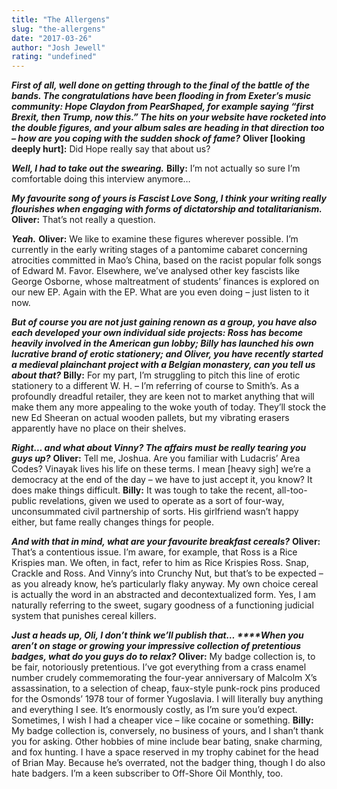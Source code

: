 ```yaml
---
title: "The Allergens"
slug: "the-allergens"
date: "2017-03-26"
author: "Josh Jewell"
rating: "undefined"
---
```


_**First of all, well done on getting through to the final of the battle of the bands. The congratulations have been flooding in from Exeter’s music community: Hope Claydon from PearShaped, for example saying “first Brexit, then Trump, now this.” The hits on your website have rocketed into the double figures, and your album sales are heading in that direction too – how are you coping with the sudden shock of fame?**_ **Oliver \[looking deeply hurt\]:** Did Hope really say that about us?

**_Well, I had to take out the swearing._** **Billy:** I’m not actually so sure I’m comfortable doing this interview anymore…

_**My favourite song of yours is Fascist Love Song, I think your writing really flourishes when engaging with forms of dictatorship and totalitarianism.**_ **Oliver:** That’s not really a question.

**_Yeah._** **Oliver:** We like to examine these figures wherever possible. I’m currently in the early writing stages of a pantomime cabaret concerning atrocities committed in Mao’s China, based on the racist popular folk songs of Edward M. Favor. Elsewhere, we’ve analysed other key fascists like George Osborne, whose maltreatment of students’ finances is explored on our new EP. Again with the EP. What are you even doing – just listen to it now.

_**But of course you are not just gaining renown as a group, you have also each developed your own individual side projects: Ross has become heavily involved in the American gun lobby; Billy has launched his own lucrative brand of erotic stationery; and Oliver, you have recently started a medieval plainchant project with a Belgian monastery, can you tell us about that?**_ **Billy:** For my part, I’m struggling to pitch this line of erotic stationery to a different W. H. – I’m referring of course to Smith’s. As a profoundly dreadful retailer, they are keen not to market anything that will make them any more appealing to the woke youth of today. They’ll stock the new Ed Sheeran on actual wooden pallets, but my vibrating erasers apparently have no place on their shelves.

_**Right… and what about Vinny? The affairs must be really tearing you guys up?**_ **Oliver:** Tell me, Joshua. Are you familiar with Ludacris’ Area Codes? Vinayak lives his life on these terms. I mean \[heavy sigh\] we’re a democracy at the end of the day – we have to just accept it, you know? It does make things difficult. **Billy:** It was tough to take the recent, all-too-public revelations, given we used to operate as a sort of four-way, unconsummated civil partnership of sorts. His girlfriend wasn’t happy either, but fame really changes things for people.

_**And with that in mind, what are your favourite breakfast cereals?**_ **Oliver:** That’s a contentious issue. I’m aware, for example, that Ross is a Rice Krispies man. We often, in fact, refer to him as Rice Krispies Ross. Snap, Crackle and Ross. And Vinny’s into Crunchy Nut, but that’s to be expected – as you already know, he’s particularly flaky anyway. My own choice cereal is actually the word in an abstracted and decontextualized form. Yes, I am naturally referring to the sweet, sugary goodness of a functioning judicial system that punishes cereal killers.

_**Just a heads up, Oli, I don’t think we’ll publish that… ****When you aren’t on stage or growing your impressive collection of pretentious badges, what do you guys do to relax?**_ **Oliver:** My badge collection is, to be fair, notoriously pretentious. I’ve got everything from a crass enamel number crudely commemorating the four-year anniversary of Malcolm X’s assassination, to a selection of cheap, faux-style punk-rock pins produced for the Osmonds’ 1978 tour of former Yugoslavia. I will literally buy anything and everything I see. It’s enormously costly, as I’m sure you’d expect. Sometimes, I wish I had a cheaper vice – like cocaine or something. **Billy:** My badge collection is, conversely, no business of yours, and I shan’t thank you for asking. Other hobbies of mine include bear bating, snake charming, and fox hunting. I have a space reserved in my trophy cabinet for the head of Brian May. Because he’s overrated, not the badger thing, though I do also hate badgers. I’m a keen subscriber to Off-Shore Oil Monthly, too.
